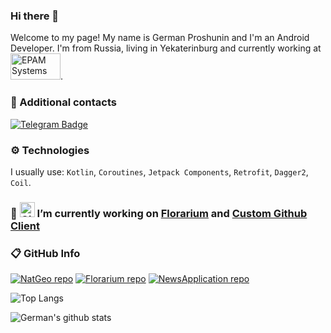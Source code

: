 ### Hi there 👋

Welcome to my page!
My name is German Proshunin and I'm an Android Developer. I'm from Russia, living in Yekaterinburg and currently working at <a href="https://github.com/epam"><img src="https://www.epam-group.ru/etc/designs/epam-core/images/common/logo.png" alt="EPAM Systems" width="80" height="42" /></a>.
### 📨 Additional contacts

[![Telegram Badge](https://img.shields.io/badge/-anonlatte-blue?logo=telegram&logoColor=white&link=https://t.me/anonlatte/)](https://t.me/anonlatte/)

### ⚙️ Technologies
I usually use: `Kotlin`, `Coroutines`, `Jetpack Components`, `Retrofit`, `Dagger2`, `Coil`.

### 🌱 <img src="https://github.com/fluidicon.png" alt="Github logo" height="24" width="24" />  I’m currently working on [Florarium](https://github.com/anonlatte/Florarium) and [Custom Github Client](https://github.com/anonlatte/GithubClient)

### 📋 GitHub Info

[![NatGeo repo](https://github-readme-stats.vercel.app/api/pin/?username=anonlatte&repo=NatGeo&theme=buefy)](https://github.com/anonlatte/NatGeo)
[![Florarium repo](https://github-readme-stats.vercel.app/api/pin/?username=anonlatte&repo=Florarium&theme=buefy)](https://github.com/anonlatte/Florarium)
[![NewsApplication repo](https://github-readme-stats.vercel.app/api/pin/?username=anonlatte&repo=NewsApplication&theme=buefy)](https://github.com/anonlatte/NewsApplication)

![Top Langs](https://github-readme-stats.vercel.app/api/top-langs/?username=anonlatte&layout=compact&theme=buefy)

![German's github stats](https://github-readme-stats.vercel.app/api?username=anonlatte&show_icons=true&theme=buefy)
